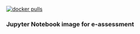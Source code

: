 [![docker pulls](https://img.shields.io/docker/pulls/digiklausur/notebook.svg)](https://hub.docker.com/r/digiklausur/notebook)

### Jupyter Notebook image for e-assessment
